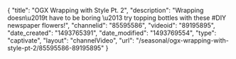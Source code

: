 {
    "title": "OGX Wrapping with Style Pt. 2",
    "description": "Wrapping doesn\u2019t have to be boring \u2013 try topping bottles with these #DIY newspaper flowers!",
    "channelid": "85595586",
    "videoid": "89195895",
    "date_created": "1493765391",
    "date_modified": "1493769554",
    "type": "captivate",
    "layout": "channelVideo",
    "url": "\/seasonal\/ogx-wrapping-with-style-pt-2\/85595586-89195895"
}
